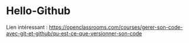 # Hello-Github
Lien intéressant : https://openclassrooms.com/courses/gerer-son-code-avec-git-et-github/qu-est-ce-que-versionner-son-code
